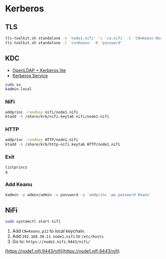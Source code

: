 # Kerberos

## TLS

```bash
tls-toolkit.sh standalone -n 'node1.nifi' -c 'ca.nifi' -C 'CN=Keanu Reeves'
tls-toolkit.sh standalone -C 'cn=Keanu' -B 'password'
```

## KDC

- [OpenLDAP + Kerberos lite](https://github.com/rurumimic/openldap-kerberos-lite)
- [Kerberos Service](https://nifi.apache.org/docs/nifi-docs/html/administration-guide.html#kerberos_service)

```bash
sudo su
kadmin.local
```

### NiFi

```bash
addprinc -randkey nifi/node1.nifi
ktadd -k /share/krb/nifi.keytab nifi/node1.nifi
```

### HTTP

```bash
addprinc -randkey HTTP/node1.nifi
ktadd -k /share/krb/http-nifi.keytab HTTP/node1.nifi
```

### Exit

```bash
listprincs
q
```

### Add Keanu

```bash
kadmin -p admin/admin -w password -q 'addprinc -pw password Keanu'
```

## NiFi

```bash
sudo systemctl start nifi
```

1. Add `CN=Keanu.p12` to local keychain.
1. Add `192.168.30.11 node1.nifi` to `/etc/hosts`
1. Go to: `https://node1.nifi:9443/nifi/`

[https://node1.nifi:9443/nifi](https://node1.nifi:9443/nifi)
